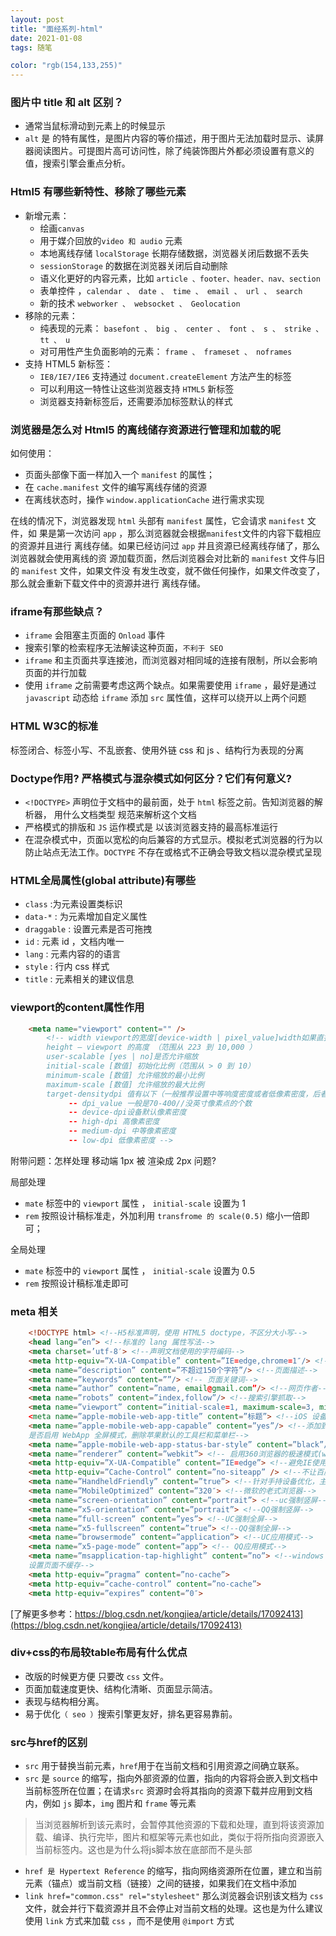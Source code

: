 ```yaml
---
layout: post
title: "面经系列-html"
date: 2021-01-08
tags: 随笔

color: "rgb(154,133,255)"
---
```


### 图片中 title 和 alt 区别？

*   通常当⿏标滑动到元素上的时候显示
*   `alt` 是  的特有属性，是图⽚内容的等价描述，⽤于图⽚⽆法加载时显示、读屏器阅读图⽚。可提图⽚⾼可访问性，除了纯装饰图⽚外都必须设置有意义的值，搜索引擎会重点分析。

### Html5 有哪些新特性、移除了哪些元素

*   新增元素：
    *   绘画`canvas`
    *   用于媒介回放的`video 和 audio` 元素
    *   本地离线存储 `localStorage` 长期存储数据，浏览器关闭后数据不丢失
    *   `sessionStorage` 的数据在浏览器关闭后自动删除
    *   语义化更好的内容元素，比如 `article 、footer、header、nav、section`
    *   表单控件 ，`calendar 、 date 、 time 、 email 、 url 、 search`
    *   新的技术 `webworker 、 websocket 、 Geolocation`
*   移除的元素：
    *   纯表现的元素： `basefont 、 big 、 center 、 font 、 s 、 strike 、 tt 、 u`
    *   对可⽤性产⽣负⾯影响的元素： `frame 、 frameset 、 noframes`
*   ⽀持 HTML5 新标签：
    *   `IE8/IE7/IE6` ⽀持通过 `document.createElement` ⽅法产⽣的标签
    *   可以利⽤这⼀特性让这些浏览器⽀持 `HTML5` 新标签
    *   浏览器⽀持新标签后，还需要添加标签默认的样式

### 浏览器是怎么对 Html5 的离线储存资源进⾏管理和加载的呢

如何使⽤：

*   ⻚⾯头部像下⾯⼀样加⼊⼀个 `manifest` 的属性；
*   在 `cache.manifest` ⽂件的编写离线存储的资源
*   在离线状态时，操作 `window.applicationCache` 进⾏需求实现

在线的情况下，浏览器发现 `html` 头部有 `manifest` 属性，它会请求 `manifest` ⽂件，如 果是第⼀次访问 `app` ，那么浏览器就会根据`manifest`⽂件的内容下载相应的资源并且进⾏ 离线存储。如果已经访问过 `app` 并且资源已经离线存储了，那么浏览器就会使⽤离线的资 源加载⻚⾯，然后浏览器会对⽐新的 `manifest` ⽂件与旧的 `manifest` ⽂件，如果⽂件没 有发⽣改变，就不做任何操作，如果⽂件改变了，那么就会重新下载⽂件中的资源并进⾏ 离线存储。

### iframe有那些缺点？

*   `iframe` 会阻塞主⻚⾯的 `Onload` 事件
*   搜索引擎的检索程序⽆法解读这种⻚⾯，`不利于 SEO`
*   `iframe` 和主⻚⾯共享连接池，⽽浏览器对相同域的连接有限制，所以会影响⻚⾯的并⾏加载
*   使⽤ `iframe` 之前需要考虑这两个缺点。如果需要使⽤ `iframe` ，最好是通过`javascript` 动态给 `iframe` 添加 `src` 属性值，这样可以绕开以上两个问题

### HTML W3C的标准

标签闭合、标签⼩写、不乱嵌套、使⽤外链 css 和 js 、结构⾏为表现的分离

### Doctype作⽤? 严格模式与混杂模式如何区分？它们有何意义?

*   `<!DOCTYPE>` 声明位于⽂档中的最前⾯，处于 `html` 标签之前。告知浏览器的解析器， ⽤什么⽂档类型 规范来解析这个⽂档
*   严格模式的排版和 `JS` 运作模式是 以该浏览器⽀持的最⾼标准运⾏
*   在混杂模式中，⻚⾯以宽松的向后兼容的⽅式显示。模拟⽼式浏览器的⾏为以防⽌站点⽆法⼯作。`DOCTYPE` 不存在或格式不正确会导致⽂档以混杂模式呈现

### HTML全局属性(global attribute)有哪些

*   `class` :为元素设置类标识
*   `data-*` : 为元素增加⾃定义属性
*   `draggable` : 设置元素是否可拖拽
*   `id` : 元素 id ，⽂档内唯⼀
*   `lang` : 元素内容的的语⾔
*   `style` : ⾏内 css 样式
*   `title` : 元素相关的建议信息

### viewport的content属性作用

```html
    <meta name="viewport" content="" />
        <!-- width viewport的宽度[device-width | pixel_value]width如果直接设置pixel_value数值，大部分的安卓手机不支持，但是ios支持；
        height – viewport 的高度 （范围从 223 到 10,000 ）
        user-scalable [yes | no]是否允许缩放
        initial-scale [数值] 初始化比例（范围从 > 0 到 10）
        minimum-scale [数值] 允许缩放的最小比例
        maximum-scale [数值] 允许缩放的最大比例
        target-densitydpi 值有以下（一般推荐设置中等响度密度或者低像素密度，后者设置具体的值dpi_value，另外webkit内核已不准备再支持此属性）
             -- dpi_value 一般是70-400//没英寸像素点的个数
             -- device-dpi设备默认像素密度
             -- high-dpi 高像素密度
             -- medium-dpi 中等像素密度
             -- low-dpi 低像素密度 -->
```
     


附带问题：怎样处理 移动端 1px 被 渲染成 2px 问题?

局部处理

*   `mate` 标签中的 `viewport` 属性 ， `initial-scale` 设置为 1
*   `rem` 按照设计稿标准⾛，外加利⽤ `transfrome 的 scale(0.5)` 缩⼩⼀倍即可；

全局处理

*   `mate` 标签中的 `viewport` 属性 ， `initial-scale` 设置为 0.5
*   `rem` 按照设计稿标准⾛即可

### meta 相关

```html
    <!DOCTYPE html> <!--H5标准声明，使⽤ HTML5 doctype，不区分⼤⼩写-->
    <head lang=”en”> <!--标准的 lang 属性写法-->
    <meta charset=’utf-8′> <!--声明⽂档使⽤的字符编码-->
    <meta http-equiv=”X-UA-Compatible” content=”IE=edge,chrome=1″/> <!--优先使用指定浏览器使用特定的文档模式-->
    <meta name=”description” content=”不超过150个字符”/> <!--⻚⾯描述-->
    <meta name=”keywords” content=””/> <!-- ⻚⾯关键词-->
    <meta name=”author” content=”name, email@gmail.com”/> <!--⽹⻚作者-->
    <meta name=”robots” content=”index,follow”/> <!--搜索引擎抓取-->
    <meta name=”viewport” content=”initial-scale=1, maximum-scale=3, minimum-sc
    <meta name=”apple-mobile-web-app-title” content=”标题”> <!--iOS 设备 begin-->
    <meta name=”apple-mobile-web-app-capable” content=”yes”/> <!--添加到主屏后的标
    是否启⽤ WebApp 全屏模式，删除苹果默认的⼯具栏和菜单栏-->
    <meta name=”apple-mobile-web-app-status-bar-style” content=”black”/>
    <meta name=”renderer” content=”webkit”> <!-- 启⽤360浏览器的极速模式(webkit)-->
    <meta http-equiv=”X-UA-Compatible” content=”IE=edge”> <!--避免IE使⽤兼容模式-->
    <meta http-equiv=”Cache-Control” content=”no-siteapp” /> <!--不让百度转码-->
    <meta name=”HandheldFriendly” content=”true”> <!--针对⼿持设备优化，主要是针对一些老的不识别viewport的浏览器-->
    <meta name=”MobileOptimized” content=”320″> <!--微软的⽼式浏览器-->
    <meta name=”screen-orientation” content=”portrait”> <!--uc强制竖屏-->
    <meta name=”x5-orientation” content=”portrait”> <!--QQ强制竖屏-->
    <meta name=”full-screen” content=”yes”> <!--UC强制全屏-->
    <meta name=”x5-fullscreen” content=”true”> <!--QQ强制全屏-->
    <meta name=”browsermode” content=”application”> <!--UC应⽤模式-->
    <meta name=”x5-page-mode” content=”app”> <!-- QQ应⽤模式-->
    <meta name=”msapplication-tap-highlight” content=”no”> <!--windows phone
    设置⻚⾯不缓存-->
    <meta http-equiv=”pragma” content=”no-cache”>
    <meta http-equiv=”cache-control” content=”no-cache”>
    <meta http-equiv=”expires” content=”0″>
```
    


[了解更多参考：https://blog.csdn.net/kongjiea/article/details/17092413](https://blog.csdn.net/kongjiea/article/details/17092413)

### div+css的布局较table布局有什么优点

*   改版的时候更⽅便 只要改 `css` ⽂件。
*   ⻚⾯加载速度更快、结构化清晰、⻚⾯显示简洁。
*   表现与结构相分离。
*   易于优化`（ seo ）`搜索引擎更友好，排名更容易靠前。

### src与href的区别

*   `src` ⽤于替换当前元素，`href`⽤于在当前⽂档和引⽤资源之间确⽴联系。
*   `src` 是 `source` 的缩写，指向外部资源的位置，指向的内容将会嵌⼊到⽂档中当前标签所在位置；在请求`src` 资源时会将其指向的资源下载并应⽤到⽂档内，例如 `js` 脚本，`img` 图⽚和 `frame` 等元素

> 当浏览器解析到该元素时，会暂停其他资源的下载和处理，直到将该资源加载、编译、执⾏完毕，图⽚和框架等元素也如此，类似于将所指向资源嵌⼊当前标签内。这也是为什么将js脚本放在底部⽽不是头部

*   `href 是 Hypertext Reference` 的缩写，指向⽹络资源所在位置，建⽴和当前元素（锚点）或当前⽂档（链接）之间的链接，如果我们在⽂档中添加
*   `link href="common.css" rel="stylesheet"` 那么浏览器会识别该⽂档为 `css` ⽂件，就会并⾏下载资源并且不会停⽌对当前⽂档的处理。这也是为什么建议使⽤ `link` ⽅式来加载 `css` ，⽽不是使⽤ `@import` ⽅式